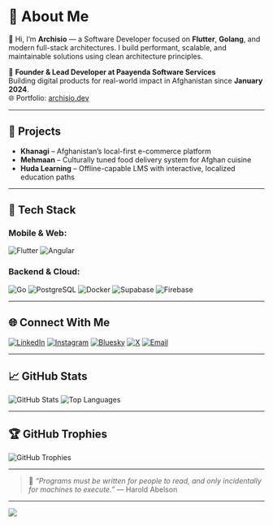 # 💫 About Me

👋 Hi, I’m **Archisio** — a Software Developer focused on **Flutter**, **Golang**, and modern full-stack architectures. I build performant, scalable, and maintainable solutions using clean architecture principles.

🚀 **Founder & Lead Developer at Paayenda Software Services**  
Building digital products for real-world impact in Afghanistan since **January 2024**.  
🌐 Portfolio: [archisio.dev](https://archisio.dev)

---

## 🧩 Projects

- **Khanagi** – Afghanistan’s local-first e-commerce platform  
- **Mehmaan** – Culturally tuned food delivery system for Afghan cuisine  
- **Huda Learning** – Offline-capable LMS with interactive, localized education paths

---

## 🔧 Tech Stack

### Mobile & Web:
![Flutter](https://img.shields.io/badge/Flutter-%2302569B.svg?style=flat&logo=Flutter&logoColor=white)
![Angular](https://img.shields.io/badge/angular-%23DD0031.svg?style=flat&logo=angular&logoColor=white)

### Backend & Cloud:
![Go](https://img.shields.io/badge/go-%2300ADD8.svg?style=flat&logo=go&logoColor=white)
![PostgreSQL](https://img.shields.io/badge/postgres-%23316192.svg?style=flat&logo=postgresql&logoColor=white)
![Docker](https://img.shields.io/badge/docker-%230db7ed.svg?style=flat&logo=docker&logoColor=white)
![Supabase](https://img.shields.io/badge/Supabase-3ECF8E?style=flat&logo=supabase&logoColor=white)
![Firebase](https://img.shields.io/badge/firebase-%23039BE5.svg?style=flat&logo=firebase)

---

## 🌐 Connect With Me

[![LinkedIn](https://img.shields.io/badge/LinkedIn-%230077B5.svg?style=flat&logo=linkedin&logoColor=white)](https://linkedin.com/in/Archisio)
[![Instagram](https://img.shields.io/badge/Instagram-%23E4405F.svg?style=flat&logo=Instagram&logoColor=white)](https://instagram.com/Archisio)
[![Bluesky](https://img.shields.io/badge/bluesky-0285FF?style=flat&logo=bluesky&logoColor=%23FFFFFF)](https://bsky.app/profile/Archisio)
[![X](https://img.shields.io/badge/X-black.svg?style=flat&logo=X&logoColor=white)](https://x.com/Archisio)
[![Email](https://img.shields.io/badge/Email-D14836?style=flat&logo=gmail&logoColor=white)](mailto:archisio@icloud.com)

---

## 📈 GitHub Stats

![GitHub Stats](https://github-readme-stats.vercel.app/api?username=Archisio&theme=dark&show_icons=true&hide_border=false&count_private=true)
![Top Languages](https://github-readme-stats.vercel.app/api/top-langs/?username=Archisio&theme=dark&layout=compact&hide_border=false)

---

## 🏆 GitHub Trophies

![GitHub Trophies](https://github-profile-trophy.vercel.app/?username=Archisio&theme=darkhub&no-frame=false&margin-w=8)

---

> 💬 *“Programs must be written for people to read, and only incidentally for machines to execute.”* — Harold Abelson

---

[![](https://visitcount.itsvg.in/api?id=Archisio&icon=0&color=0)](https://visitcount.itsvg.in)

